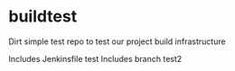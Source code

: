 # buildtest
Dirt simple test repo to test our project build infrastructure

Includes Jenkinsfile test
Includes branch test2